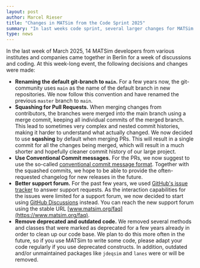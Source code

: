 ```yaml
---
layout: post
author: Marcel Rieser
title: "Changes in MATSim from the Code Sprint 2025"
summary: "In last weeks code sprint, several larger changes for MATSim have been decided upon"
type: news
---
```


In the last week of March 2025, 14 MATSim developers from various institutes and companies
came together in Berlin for a week of discussions and coding. At this week-long event, 
the following decisions and changes were made:

- **Renaming the default git-branch to `main`.** For a few years now, the git-community
  uses `main` as the name of the default branch in new repositories. We now follow this convention
  and have renamed the previous `master` branch to `main`.
- **Squashing for Pull Requests.** When merging changes from contributors, the branches
  were merged into the main branch using a merge commit, keeping all individual commits
  of the merged branch. This lead to sometimes very complex and nested commit histories,
  making it harder to understand what actually changed. We now decided to use **sqashing**
  by default when merging PRs. This will result in a single commit for all the changes being
  merged, which will result in a much shorter and hopefully cleaner commit history of our 
  large project.
- **Use Conventional Commit messages.** For the PRs, we now suggest to use the so-called
  [conventional commit message format](https://conventionalcommits.org). Together with the 
  squashed commits, we hope to be able to provide the often-requested changelog for new 
  releases in the future.
- **Better support forum.** For the past few years, we used 
  [GitHub's issue tracker](https://github.com/matsim-org/matsim-code-examples/issues?q=is%3Aissue%20) 
  to answer support requests. As the interaction capabilities for the issues were limited for a support
  forum, we now decided to start using [GitHub Discussions](https://github.com/orgs/matsim-org/discussions)
  instead. You can reach the new support forum using the stable 
  URL [www.matsim.org/faq](https://www.matsim.org/faq).
- **Remove deprecated and outdated code.** We removed several methods and classes that were 
  marked as deprecated for a few years already in order to clean up our code base. We plan 
  to do this more often in the future, so if you use MATSim to write some code, please
  adapt your code regularly if you use deprecated constructs. In addition, outdated and/or
  unmaintained packages like `jdeqsim` and `lanes` were or will be removed.

